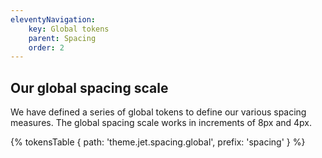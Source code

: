 ```yaml
---
eleventyNavigation:
    key: Global tokens
    parent: Spacing
    order: 2
---
```

## Our global spacing scale
We have defined a series of global tokens to define our various spacing measures. The global spacing scale works in increments of 8px and 4px.

{% tokensTable {
    path: 'theme.jet.spacing.global',
    prefix: 'spacing'
} %}
